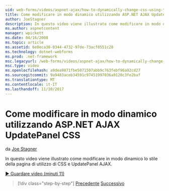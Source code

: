 ```yaml
---
uid: web-forms/videos/aspnet-ajax/how-to-dynamically-change-css-using-the-aspnet-ajax-updatepanel
title: Come modificare in modo dinamico utilizzando ASP.NET AJAX UpdatePanel CSS | Documenti Microsoft
author: JoeStagner
description: In questo video viene illustrato come modificare in modo dinamico lo stile della pagina di utilizzo di CSS e UpdatePanel AJAX.
ms.author: aspnetcontent
manager: wpickett
ms.date: 04/16/2008
ms.topic: article
ms.assetid: 6e0eca38-0344-4732-97de-73acf0551c28
ms.technology: dotnet-webforms
ms.prod: .net-framework
msc.legacyurl: /web-forms/videos/aspnet-ajax/how-to-dynamically-change-css-using-the-aspnet-ajax-updatepanel
msc.type: video
ms.openlocfilehash: a9dea9871fbe5071507abb9c763febf96a92cd27
ms.sourcegitcommit: 9a9483aceb34591c97451997036a9120c3fe2baf
ms.translationtype: MT
ms.contentlocale: it-IT
ms.lasthandoff: 11/10/2017
---
```

<a name="how-to-dynamically-change-css-using-the-aspnet-ajax-updatepanel"></a>Come modificare in modo dinamico utilizzando ASP.NET AJAX UpdatePanel CSS
====================
da [Joe Stagner](https://github.com/JoeStagner)

In questo video viene illustrato come modificare in modo dinamico lo stile della pagina di utilizzo di CSS e UpdatePanel AJAX.

[&#9654; Guardare video (minuti 11)](https://channel9.msdn.com/Blogs/ASP-NET-Site-Videos/how-to-dynamically-change-css-using-the-aspnet-ajax-updatepanel)

>[!div class="step-by-step"]
[Precedente](basic-aspnet-authentication-in-an-ajax-enabled-application.md)
[Successivo](how-to-dynamically-add-controls-to-a-web-page.md)
